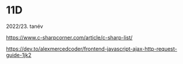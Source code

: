 # 11D
2022/23. tanév

https://www.c-sharpcorner.com/article/c-sharp-list/

https://dev.to/alexmercedcoder/frontend-javascript-ajax-http-request-guide-1jk2
